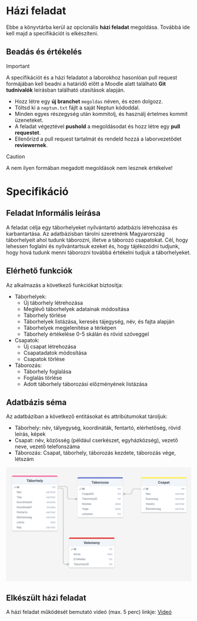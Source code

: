 # Házi feladat

Ebbe a könyvtárba kerül az opcionális **házi feladat** megoldása. Továbbá ide kell majd a specifikációt is elkészíteni. 

## Beadás és értékelés
> [!IMPORTANT]
> A specifikációt és a házi feladatot a laborokhoz hasonlóan pull request formájában kell beadni a határidő előtt a Moodle alatt található **Git tudnivalók** leírásban található utasítások alapján.
> - Hozz létre egy **új branchet** `megoldas` néven, és ezen dolgozz.
> - Töltsd ki a `neptun.txt` fájlt a saját Neptun kódoddal.
> - Minden egyes részegység után kommitolj, és használj értelmes kommit üzeneteket.
> - A feladat végeztével **pushold** a megoldásodat és hozz létre egy **pull requestet**.
> - Ellenőrizd a pull request tartalmát és rendeld hozzá a laborvezetődet **reviewernek**.

> [!CAUTION]
> A nem ilyen formában megadott megoldások nem lesznek értékelve!

# Specifikáció
## Feladat Informális leírása
  A feladat célja egy táborhelyeket nyílvántartó adatbázis létrehozása és karbantartása. Az adatbázisban tárolni szeretnénk Magyarország táborhelyeit ahol tudunk táborozni, illetve a táborozó csapatokat. Cél, hogy lehessen foglalni és nyílvántartsuk ezeket és, hogy tájékozódni tudjunk, hogy hová tudunk menni táborozni továbbá értékelni tudjuk a táborhelyeket.

## Elérhető funkciók
Az alkalmazás a következő funkciókat biztosítja:
* Táborhelyek:
  * Új táborhely létrehozása
  * Meglévő táborhelyek adatainak módosítása
  * Táborhely törlése
  * Táborhelyek listázása, keresés tájegység, név, és fajta alapján
  * Táborhelyek megjelenítése a térképen
  * Táborhely értékelése 0-5 skálán és rövid szöveggel
* Csapatok:
  * Új csapat létrehozása
  * Csapatadatok módosítása
  * Csapatok törlése
* Táborozás:
  * Táborhely foglalása
  * Foglalás törlése
  * Adott táborhely táborozási előzményének listázása
  
## Adatbázis séma
Az adatbáziban a következő entitásokat és attribútumokat tároljuk:
* Táborhely: név, tályegység, koordináták, fentartó, elérhetőség, rövid leírás, képek
* Csapat: név, közösség (például cserkészet, egyházközség), vezető neve, vezető telefonszáma
* Táborozás: Csapat, táborhely, táborozás kezdete, táborozás vége, létszám

![](schema.png)


## Elkészült házi feladat

A házi feladat működését bemutató videó (max. 5 perc) linkje: [Videó](https://...) 

